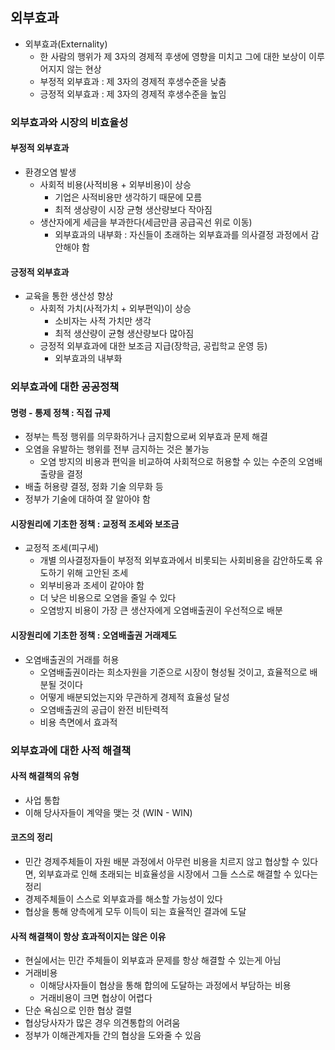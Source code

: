 ## 외부효과

- 외부효과(Externality)
  - 한 사람의 행위가 제 3자의 경제적 후생에 영향을 미치고 그에 대한 보상이 이루어지지 않는 현상
  - 부정적 외부효과 : 제 3자의 경제적 후생수준을 낮춤
  - 긍정적 외부효과 : 제 3자의 경제적 후생수준을 높임

### 외부효과와 시장의 비효율성

#### 부정적 외부효과

- 환경오염 발생
  - 사회적 비용(사적비용 + 외부비용)이 상승
    - 기업은 사적비용만 생각하기 때문에 모름
    - 최적 생상량이 시장 균형 생산량보다 작아짐
  - 생산자에게 세금을 부과한다(세금만큼 공급곡선 위로 이동)
    - 외부효과의 내부화 : 자신들이 초래하는 외부효과를 의사결정 과정에서 감안해야 함

#### 긍정적 외부효과

- 교육을 통한 생산성 향상
  - 사회적 가치(사적가치 + 외부편익)이 상승
    - 소비자는 사적 가치만 생각
    - 최적 생산량이 균형 생산량보다 많아짐
  - 긍정적 외부효과에 대한 보조금 지급(장학금, 공립학교 운영 등)
    - 외부효과의 내부화

### 외부효과에 대한 공공정책

#### 명령 - 통제 정책 : 직접 규제

- 정부는 특정 행위를 의무화하거나 금지함으로써 외부효과 문제 해결
- 오염을 유발하는 행위를 전부 금지하는 것은 불가능
  - 오염 방지의 비용과 편익을 비교하여 사회적으로 허용할 수 있는 수준의 오염배출량을 결정
- 배출 허용량 결정, 정화 기술 의무화 등
- 정부가 기술에 대하여 잘 알아야 함

#### 시장원리에 기초한 정책 : 교정적 조세와 보조금

- 교정적 조세(피구세)
  - 개별 의사결정자들이 부정적 외부효과에서 비롯되는 사회비용을 감안하도록 유도하기 위해 고안된 조세
  - 외부비용과 조세이 같아야 함
  - 더 낮은 비용으로 오염을 줄일 수 있다
  - 오염방지 비용이 가장 큰 생산자에게 오염배출권이 우선적으로 배분

#### 시장원리에 기초한 정책 : 오염배출권 거래제도

- 오염배출권의 거래를 허용
  - 오염배출권이라는 희소자원을 기준으로 시장이 형성될 것이고, 효율적으로 배분될 것이다
  - 어떻게 배분되었는지와 무관하게 경제적 효율성 달성
  - 오염배출권의 공급이 완전 비탄력적
  - 비용 측면에서 효과적

### 외부효과에 대한 사적 해결책

#### 사적 해결책의 유형

- 사업 통합 
- 이해 당사자들이 계약을 맺는 것 (WIN - WIN)

#### 코즈의 정리

- 민간 경제주체들이 자원 배분 과정에서 아무런 비용을 치르지 않고 협상할 수 있다면, 외부효과로 인해 초래되는 비효율성을 시장에서 그들 스스로 해결할 수 있다는 정리
- 경제주체들이 스스로 외부효과를 해소할 가능성이 있다
- 협상을 통해 양측에게 모두 이득이 되는 효율적인 결과에 도달

#### 사적 해결책이 항상 효과적이지는 않은 이유

- 현실에서는 민간 주체들이 외부효과 문제를 항상 해결할 수 있는게 아님
- 거래비용
  - 이해당사자들이 협상을 통해 합의에 도달하는 과정에서 부담하는 비용
  - 거래비용이 크면 협상이 어렵다
- 단순 욕심으로 인한 협상 결렬
- 협상당사자가 많은 경우 의견통합의 어려움
- 정부가 이해관계자들 간의 협상을 도와줄 수 있음